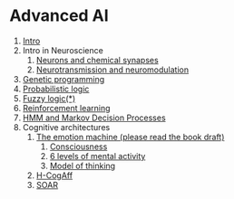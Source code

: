 # Advanced AI

1. [Intro](intro2.md)
1. Intro in Neuroscience
    1. [Neurons and chemical synapses](../affective_computing_course/neurons_and_chemical_synapses.md)
    1. [Neurotransmission and neuromodulation](../affective_computing_course/neurotransmission.md)
1. [Genetic programming](ga.md)
1. [Probabilistic logic](pl.md)
1. [Fuzzy logic(*)](https://en.wikipedia.org/wiki/Fuzzy_logic)
1. [Reinforcement learning](https://en.wikipedia.org/wiki/Reinforcement_learning)
1. [HMM and Markov Decision Processes](https://en.wikipedia.org/wiki/Hidden_Markov_model)
1. Cognitive architectures
   1. [The emotion machine (please read the book draft)](https://en.wikipedia.org/wiki/The_Emotion_Machine)
	  1. [Consciousness](https://github.com/max-talanov/1/blob/master/affective_computing_course/consciousness.md)
	  1. [6 levels of mental activity](https://github.com/max-talanov/1/blob/master/affective_computing_course/levels_of_mental_activities.md)
	  1. [Model of thinking](https://github.com/max-talanov/1/blob/master/affective_computing_course/thinking.md)
   1. [H-CogAff](http://www.cs.bham.ac.uk/research/projects/cogaff/)
   1. [SOAR](https://en.wikipedia.org/wiki/Soar_(cognitive_architecture))

